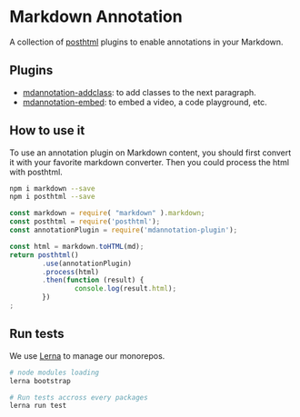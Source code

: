 Markdown Annotation
======

A collection of [posthtml](https://github.com/posthtml/posthtml) plugins to enable annotations in your Markdown.

Plugins
------

 * [mdannotation-addclass](https://github.com/tzi/mdannotation/tree/master/packages/mdannotation-addclass#readme): 
    to add classes to the next paragraph.
 * [mdannotation-embed](https://github.com/tzi/mdannotation/tree/master/packages/mdannotation-embed#readme): 
    to embed a video, a code playground, etc.

 
How to use it
------

To use an annotation plugin on Markdown content, you should first convert it with your favorite markdown converter.
Then you could process the html with posthtml.

```sh
npm i markdown --save 
npm i posthtml --save
```

```js
const markdown = require( "markdown" ).markdown;
const posthtml = require('posthtml');
const annotationPlugin = require('mdannotation-plugin');

const html = markdown.toHTML(md);
return posthtml()
		.use(annotationPlugin)
		.process(html)
		.then(function (result) {
				console.log(result.html);
		})
;
```
 

Run tests
------

We use [Lerna](https://lernajs.io/) to manage our monorepos.

```sh
# node modules loading
lerna bootstrap

# Run tests accross every packages
lerna run test
```